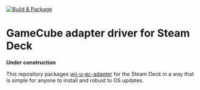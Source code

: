 [![Build & Package](https://github.com/MageJohn/steam-deck-gc-adapter/actions/workflows/build.yaml/badge.svg)](https://github.com/MageJohn/steam-deck-gc-adapter/actions/workflows/build.yaml)

# GameCube adapter driver for Steam Deck

**Under construction**

This repository packages [wii-u-gc-adapter](https://github.com/ToadKing/wii-u-gc-adapter) for the Steam Deck in a way that is simple for anyone to install and robust to OS updates.
